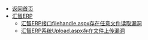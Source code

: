 - [返回首页](/)
- [汇智ERP](汇智ERP/)
  - [汇智ERP接口filehandle.aspx存在任意文件读取漏洞](汇智ERP/汇智ERP接口filehandle.aspx存在任意文件读取漏洞.md)
  - [汇智ERP系统Upload.aspx存在文件上传漏洞](汇智ERP/汇智ERP系统Upload.aspx存在文件上传漏洞.md)
